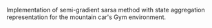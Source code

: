 Implementation of semi-gradient sarsa method with state aggregation representation for the mountain car's Gym environment.

